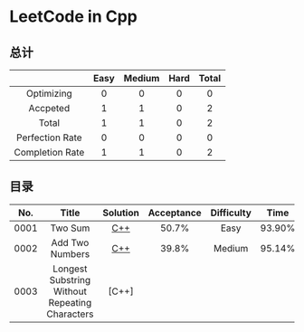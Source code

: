 # LeetCode in Cpp

## 总计

|                 | Easy | Medium | Hard | Total |
| :-------------: | :--: | :----: | :--: | :---: |
|   Optimizing    |  0   |   0    |  0   |   0   |
|    Accpeted     |  1   |   1    |  0   |   2   |
|      Total      |  1   |   1    |  0   |   2   |
| Perfection Rate |  0   |   0    |  0   |   0   |
| Completion Rate |  1   |   1    |  0   |   2   |

## 目录

| No.  |                     Title                      |                           Solution                           | Acceptance | Difficulty |  Time  | Space  |
| :--: | :--------------------------------------------: | :----------------------------------------------------------: | :--------: | :--------: | :----: | :----: |
| 0001 |                    Two Sum                     | [C++](https://github.com/nefe1ibatA/MyLeetCode-in-Cpp/tree/master/0001.%20Two%20sum) |   50.7%    |    Easy    | 93.90% | 98.46% |
| 0002 |                Add Two Numbers                 | [C++](https://github.com/nefe1ibatA/MyLeetCode-in-Cpp/tree/master/0002.%20Add%20Two%20Numbers) |   39.8%    |   Medium   | 95.14% | 74.84% |
| 0003 | Longest Substring Without Repeating Characters |                            [C++]                             |            |            |        |        |



